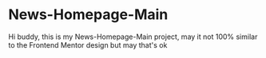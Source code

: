# News-Homepage-Main
Hi buddy, this is my News-Homepage-Main project, may it not 100% similar to the Frontend Mentor design but may that's ok
